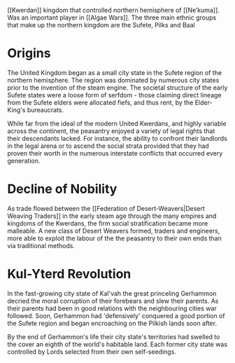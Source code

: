 [[Kwerdan]] kingdom that controlled northern hemisphere of [[Ne’kuma]]. Was an important player in [[Algae Wars]]. The three main ethnic groups that make up the northern kingdom are the Sufete, Pilks and Baal

# Origins
The United Kingdom began as a small city state in the Sufete region of the northern hemisphere. The region was dominated by numerous city states prior to the invention of the steam engine. The societal structure of the early Sufete states were a loose form of serfdom - those claiming direct lineage from the Sufete elders were allocated fiefs, and thus rent, by the Elder-King's bureaucrats.

While far from the ideal of the modern United Kwerdans, and highly variable across the continent, the peasantry enjoyed a variety of legal rights that their descendants lacked. For instance, the ability to confront their landlords in the legal arena or to ascend the social strata provided that they had proven their worth in the numerous interstate conflicts that occurred every generation.

# Decline of Nobility
As trade flowed between the [[Federation of Desert-Weavers|Desert Weaving Traders]] in the early steam age through the many empires and kingdoms of the Kwerdans, the firm social stratification became more malleable. A new class of Desert Weavers formed, traders and engineers, more able to exploit the labour of the the peasantry to their own ends than via traditional methods. 
# Kul-Yterd Revolution
In the fast-growing city state of Kal'vah the great princeling Gerhammon decried the moral corruption of their forebears and slew their parents. As their parents had been in good relations with the neighbouring cities war followed. Soon, Gerhammon had 'defensively' conquered a good portion of the Sufete region and began encroaching on the Pilkish lands soon after.

By the end of Gerhammon's life their city state's territories had swelled to the cover an eighth of the world's habitable land. Each former city state was controlled by Lords selected from their own self-seedings.

